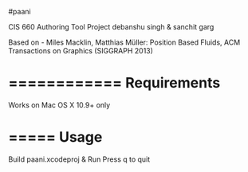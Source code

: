 #paani

CIS 660 Authoring Tool Project
debanshu singh & sanchit garg

Based on - Miles Macklin, Matthias Müller: Position Based Fluids, ACM Transactions on Graphics (SIGGRAPH 2013)

============
Requirements
============
Works on Mac OS X 10.9+ only

=====
Usage
=====
Build paani.xcodeproj & Run
Press q to quit

